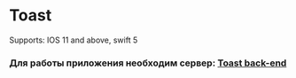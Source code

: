 # Toast
Supports: IOS 11 and above, swift 5

### Для работы приложения необходим сервер: [Toast back-end](https://github.com/oleg-romanov/ToastBackEnd/tree/main)
